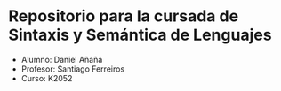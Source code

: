 # Repositorio para la cursada de Sintaxis y Semántica de Lenguajes

- Alumno: Daniel Añaña
- Profesor: Santiago Ferreiros
- Curso: K2052
